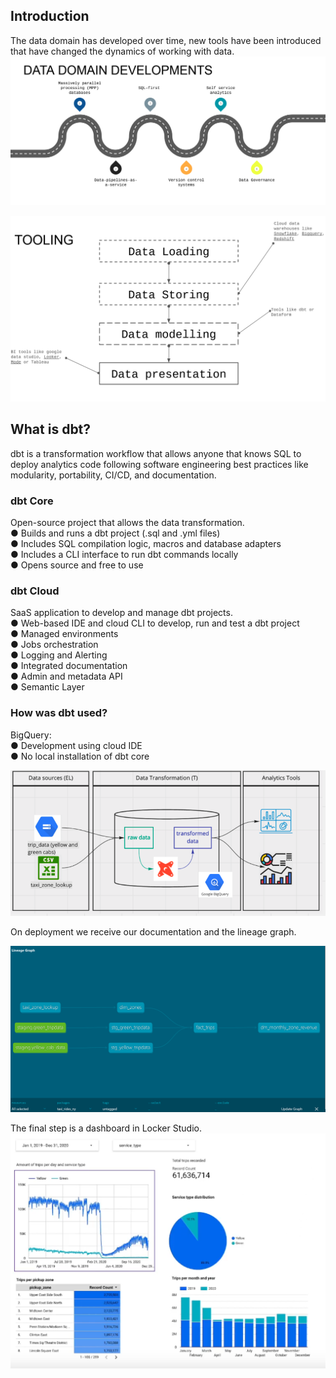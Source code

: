 ## Introduction
The data domain has developed over time, new tools have been introduced that have changed the dynamics of working with data.
![alt text](images/data_domain.png)

![alt text](images/tools.png)


## What is dbt?
dbt is a transformation workflow that allows anyone that knows SQL to deploy analytics code following software engineering best practices like modularity, portability, CI/CD, and documentation. 

### dbt Core
Open-source project that allows the data transformation.  
● Builds and runs a dbt project (.sql and .yml files)  
● Includes SQL compilation logic, macros and database adapters  
● Includes a CLI interface to run dbt commands locally  
● Opens source and free to use

### dbt Cloud
SaaS application to develop and manage dbt projects.  
● Web-based IDE and cloud CLI to develop, run and test a dbt project  
● Managed environments  
● Jobs orchestration  
● Logging and Alerting   
● Integrated documentation  
● Admin and metadata API  
● Semantic Layer

### How was dbt used?
BigQuery:  
● Development using cloud IDE  
● No local installation of dbt core

![alt text](images/zoomcamp_dbt.png)

On deployment we receive our documentation and the lineage graph.

![alt text](images/lineage_graph.png)

The final step is a dashboard in Locker Studio.
![alt text](images/dashboard.png)